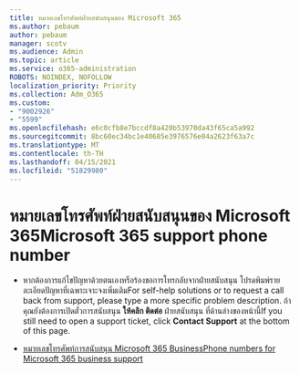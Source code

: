 ```yaml
---
title: หมายเลขโทรศัพท์ฝ่ายสนับสนุนของ Microsoft 365
ms.author: pebaum
author: pebaum
manager: scotv
ms.audience: Admin
ms.topic: article
ms.service: o365-administration
ROBOTS: NOINDEX, NOFOLLOW
localization_priority: Priority
ms.collection: Adm_O365
ms.custom:
- "9002926"
- "5599"
ms.openlocfilehash: e6c0cfb8e7bccdf8a420b53970da43f65ca5a992
ms.sourcegitcommit: 8bc60ec34bc1e40685e3976576e04a2623f63a7c
ms.translationtype: MT
ms.contentlocale: th-TH
ms.lasthandoff: 04/15/2021
ms.locfileid: "51829980"
---
```

# <a name="microsoft-365-support-phone-number"></a><span data-ttu-id="7ab0c-102">หมายเลขโทรศัพท์ฝ่ายสนับสนุนของ Microsoft 365</span><span class="sxs-lookup"><span data-stu-id="7ab0c-102">Microsoft 365 support phone number</span></span>

- <span data-ttu-id="7ab0c-103">หากต้องการแก้ไขปัญหาด้วยตนเองหรือร้องขอการโทรกลับจากฝ่ายสนับสนุน โปรดพิมพ์รายละเอียดปัญหาที่เฉพาะเจาะจงเพิ่มเติม</span><span class="sxs-lookup"><span data-stu-id="7ab0c-103">For self-help solutions or to request a call back from support, please type a more specific problem description.</span></span>  <span data-ttu-id="7ab0c-104">ถ้าคุณยังต้องการเปิดตั๋วการสนับสนุน **ให้คลิก ติดต่อ** ฝ่ายสนับสนุน ที่ด้านล่างของหน้านี้</span><span class="sxs-lookup"><span data-stu-id="7ab0c-104">If you still need to open a support ticket, click **Contact Support** at the bottom of this page.</span></span>

- [<span data-ttu-id="7ab0c-105">หมายเลขโทรศัพท์การสนับสนุน Microsoft 365 Business</span><span class="sxs-lookup"><span data-stu-id="7ab0c-105">Phone numbers for Microsoft 365 business support</span></span>](https://docs.microsoft.com/microsoft-365/admin/contact-support-for-business-products?view=o365-worldwide&tabs=phone)
